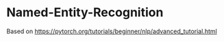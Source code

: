 # Named-Entity-Recognition

Based on https://pytorch.org/tutorials/beginner/nlp/advanced_tutorial.html
